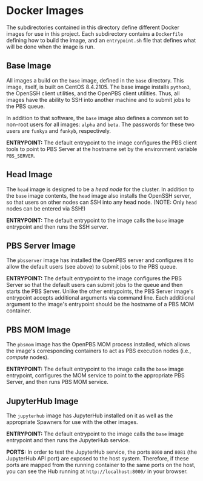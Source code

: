 # Docker Images

The subdirectories contained in this directory define different Docker images
for use in this project. Each subdirectory contains a `Dockerfile` defining
how to build the image, and an `entrypoint.sh` file that defines what will be
done when the image is run.

## Base Image

All images a build on the `base` image, defined in the `base` directory. This
image, itself, is built on CentOS 8.4.2105. The base image installs `python3`,
the OpenSSH client utilities, and the OpenPBS client utilities. Thus, all
images have the ability to SSH into another machine and to submit jobs to the
PBS queue.

In addition to that software, the `base` image also defines a common set to
non-root users for all images: `alpha` and `beta`. The passwords for these
two users are `funkya` and `funkyb`, respectively.

**ENTRYPOINT:** The default entrypoint to the image configures the PBS client
tools to point to PBS Server at the hostname set by the environment variable
`PBS_SERVER`.

## Head Image

The `head` image is designed to be a _head node_ for the cluster. In addition
to the `base` image contents, the `head` image also installs the OpenSSH
server, so that users on other nodes can SSH into any head node. (NOTE: Only
`head` nodes can be entered via SSH!)

**ENTRYPOINT:** The default entrypoint to the image calls the `base` image
entrypoint and then runs the SSH server.

## PBS Server Image

The `pbsserver` image has installed the OpenPBS server and configures it to allow
the default users (see above) to submit jobs to the PBS queue.

**ENTRYPOINT:** The default entrypoint to the image configures the PBS Server
so that the default users can submit jobs to the queue and then starts the
PBS Server. Unlike the other entrypoints, the PBS Server image's entrypoint
accepts additional arguments via command line. Each additiional argument to
the image's entrypoint should be the hostname of a PBS MOM container.

## PBS MOM Image

The `pbsmom` image has the OpenPBS MOM process installed, which allows the image's
corresponding containers to act as PBS execution nodes (i.e., _compute_ nodes).

**ENTRYPOINT:** The default entrypoint to the image calls the `base` image
entrypoint, configures the MOM service to point to the appropriate PBS Server,
and then runs PBS MOM service.

## JupyterHub Image

The `jupyterhub` image has JupyterHub installed on it as well as the appropriate
Spawners for use with the other images.

**ENTRYPOINT:** The default entrypoint to the image calls the `base` image
entrypoint and then runs the JupyterHub service.

**PORTS:** In order to test the JupyterHub service, the ports `8000` and `8081`
(the JupyterHub API port) are exposed to the host system. Therefore, if these
ports are mapped from the running container to the same ports on the host, you
can see the Hub running at `http://localhost:8000/` in your browser.
